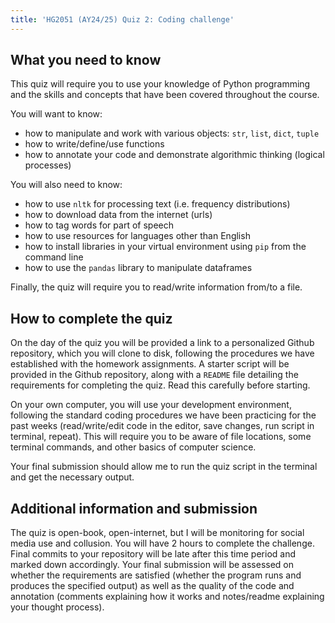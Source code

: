 ```yaml
---
title: 'HG2051 (AY24/25) Quiz 2: Coding challenge'
---
```


## What you need to know

This quiz will require you to use your knowledge of Python programming and the
skills and concepts that have been covered throughout the course.

You will want to know:

 - how to manipulate and work with various objects: `str`, `list`, `dict`, `tuple`
 - how to write/define/use functions
 - how to annotate your code and demonstrate algorithmic thinking (logical processes)

You will also need to know:

 - how to use `nltk` for processing text (i.e. frequency distributions)
 - how to download data from the internet (urls)
 - how to tag words for part of speech
 - how to use resources for languages other than English
 - how to install libraries in your virtual environment using `pip` from the command line
 - how to use the `pandas` library to manipulate dataframes

Finally, the quiz will require you to read/write information from/to a file.

## How to complete the quiz

On the day of the quiz you will be provided a link to a personalized Github
repository, which you will clone to disk, following the procedures we have
established with the homework assignments. A starter script will be provided in
the Github repository, along with a `README` file detailing the requirements for
completing the quiz. Read this carefully before starting.

On your own computer, you will use your development environment, following the
standard coding procedures we have been practicing for the past weeks
(read/write/edit code in the editor, save changes, run script in terminal,
repeat). This will require you to be aware of file locations, some terminal
commands, and other basics of computer science.

Your final submission should allow me to run the quiz script in the terminal
and get the necessary output.

## Additional information and submission

The quiz is open-book, open-internet, but I will be monitoring for social media
use and collusion. You will have 2 hours to complete the challenge. Final
commits to your repository will be late after this time period and marked down
accordingly. Your final submission will be assessed on whether the requirements
are satisfied (whether the program runs and produces the specified output) as
well as the quality of the code and annotation (comments explaining how it
works and notes/readme explaining your thought process).
